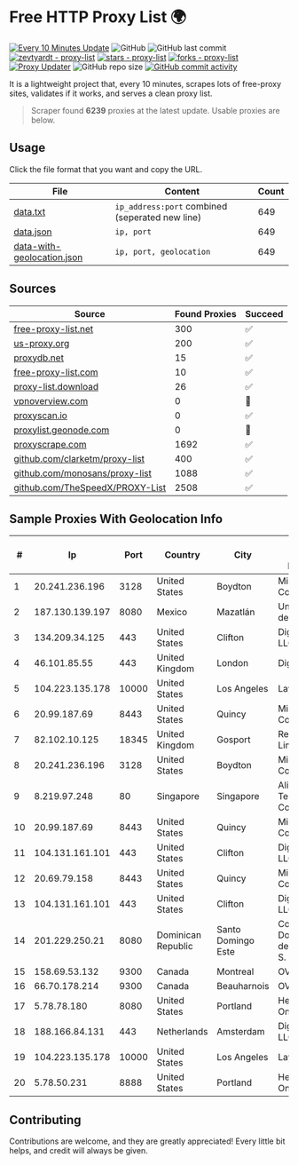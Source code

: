 
# Free HTTP Proxy List 🌍

[![Every 10 Minutes Update](https://github.com/mertguvencli/http-proxy-list/actions/workflows/main.yml/badge.svg?branch=main)](https://github.com/mertguvencli/http-proxy-list/actions/workflows/main.yml)
![GitHub](https://img.shields.io/github/license/mertguvencli/http-proxy-list)
![GitHub last commit](https://img.shields.io/github/last-commit/mertguvencli/http-proxy-list)
[![zevtyardt - proxy-list](https://img.shields.io/static/v1?label=zevtyardt&message=proxy-list&color=blue&logo=github)](https://github.com/zevtyardt/proxy-list "Go to GitHub repo")
[![stars - proxy-list](https://img.shields.io/github/stars/zevtyardt/proxy-list?style=social)](https://github.com/zevtyardt/proxy-list)
[![forks - proxy-list](https://img.shields.io/github/forks/zevtyardt/proxy-list?style=social)](https://github.com/zevtyardt/proxy-list)
[![Proxy Updater](https://github.com/zevtyardt/proxy-list/workflows/Proxy%20Updater/badge.svg)](https://github.com/zevtyardt/proxy-list/actions?query=workflow:"Proxy+Updater")
![GitHub repo size](https://img.shields.io/github/repo-size/zevtyardt/proxy-list)
[![GitHub commit activity](https://img.shields.io/github/commit-activity/m/zevtyardt/proxy-list?logo=commits)](https://github.com/zevtyardt/proxy-list/commits/main)

It is a lightweight project that, every 10 minutes, scrapes lots of free-proxy sites, validates if it works, and serves a clean proxy list.

> Scraper found **6239** proxies at the latest update. Usable proxies are below.

## Usage

Click the file format that you want and copy the URL.

|File|Content|Count|
|----|-------|-----|
|[data.txt](https://raw.githubusercontent.com/mertguvencli/http-proxy-list/main/proxy-list/data.txt)|`ip_address:port` combined (seperated new line)|649|
|[data.json](https://raw.githubusercontent.com/mertguvencli/http-proxy-list/main/proxy-list/data.json)|`ip, port`|649|
|[data-with-geolocation.json](https://raw.githubusercontent.com/mertguvencli/http-proxy-list/main/proxy-list/data-with-geolocation.json)|`ip, port, geolocation`|649|

## Sources

|Source|Found Proxies|Succeed|
|------|-------------|-------|
|[free-proxy-list.net](https://free-proxy-list.net)|300|✅|
|[us-proxy.org](https://www.us-proxy.org)|200|✅|
|[proxydb.net](http://proxydb.net)|15|✅|
|[free-proxy-list.com](https://free-proxy-list.com/?page=&port=&type%5B%5D=http&type%5B%5D=https&up_time=0&search=Search)|10|✅|
|[proxy-list.download](https://www.proxy-list.download/HTTP)|26|✅|
|[vpnoverview.com](https://vpnoverview.com/privacy/anonymous-browsing/free-proxy-servers)|0|🚫|
|[proxyscan.io](https://www.proxyscan.io)|0|✅|
|[proxylist.geonode.com](https://proxylist.geonode.com/api/proxy-list?limit=300&page=1&sort_by=lastChecked&sort_type=desc&protocols=http,https)|0|🚫|
|[proxyscrape.com](https://api.proxyscrape.com/v2/?request=displayproxies&protocol=http&timeout=10000&country=all&ssl=all&anonymity=all)|1692|✅|
|[github.com/clarketm/proxy-list](https://raw.githubusercontent.com/clarketm/proxy-list/master/proxy-list-raw.txt)|400|✅|
|[github.com/monosans/proxy-list](https://raw.githubusercontent.com/monosans/proxy-list/main/proxies/http.txt)|1088|✅|
|[github.com/TheSpeedX/PROXY-List](https://raw.githubusercontent.com/TheSpeedX/PROXY-List/master/http.txt)|2508|✅|


## Sample Proxies With Geolocation Info

|#|Ip|Port|Country|City|Internet Service Provider|
|-|--|----|-------|----|-------------------------|
|1|20.241.236.196|3128|United States|Boydton|Microsoft Corporation|
|2|187.130.139.197|8080|Mexico|Mazatlán|Uninet S.A. de C.V.|
|3|134.209.34.125|443|United States|Clifton|DigitalOcean, LLC|
|4|46.101.85.55|443|United Kingdom|London|DigitalOcean|
|5|104.223.135.178|10000|United States|Los Angeles|LayerHost|
|6|20.99.187.69|8443|United States|Quincy|Microsoft Corporation|
|7|82.102.10.125|18345|United Kingdom|Gosport|Redstation Limited|
|8|20.241.236.196|3128|United States|Boydton|Microsoft Corporation|
|9|8.219.97.248|80|Singapore|Singapore|Alibaba (US) Technology Co., Ltd.|
|10|20.99.187.69|8443|United States|Quincy|Microsoft Corporation|
|11|104.131.161.101|443|United States|Clifton|DigitalOcean, LLC|
|12|20.69.79.158|8443|United States|Quincy|Microsoft Corporation|
|13|104.131.161.101|443|United States|Clifton|DigitalOcean, LLC|
|14|201.229.250.21|8080|Dominican Republic|Santo Domingo Este|Compañía Dominicana de Teléfonos S. A.|
|15|158.69.53.132|9300|Canada|Montreal|OVH SAS|
|16|66.70.178.214|9300|Canada|Beauharnois|OVH SAS|
|17|5.78.78.180|8080|United States|Portland|Hetzner Online GmbH|
|18|188.166.84.131|443|Netherlands|Amsterdam|DigitalOcean, LLC|
|19|104.223.135.178|10000|United States|Los Angeles|LayerHost|
|20|5.78.50.231|8888|United States|Portland|Hetzner Online GmbH|



## Contributing

Contributions are welcome, and they are greatly appreciated! Every
little bit helps, and credit will always be given.

